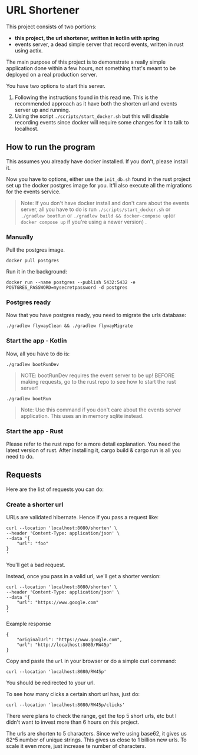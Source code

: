 # URL Shortener

This project consists of two portions:
- **this project, the url shortener, written in kotlin with spring**
- events server, a dead simple server that record events, written in rust using actix.

The main purpose of this project is to demonstrate a really simple application done within a few hours, not something
that's meant to be deployed on a real production server. 

You have two options to start this server.

1. Following the instructions found in this read me. This is the recommended approach as it have both the shorten url and events server up and running.
2. Using the script `./scripts/start_docker.sh` but this will disable recording events since docker will require some changes for it to talk to localhost.

## How to run the program

This assumes you already have docker installed. If you don't, please install it. 

Now you have to options, either use the `init_db.sh` found in the rust project set up the docker postgres image for you.
It'll also execute all the migrations for the events service. 

> Note: If you don't have docker install and don't care about the events server, all you have to do is run `./scripts/start_docker.sh` or  `./gradlew bootRun` or `./gradlew build && docker-compose up`(or `docker compose up` if you're using a newer version) .

### Manually

Pull the postgres image.
```shell
docker pull postgres
```

Run it in the background:
```shell
docker run --name postgres --publish 5432:5432 -e POSTGRES_PASSWORD=mysecretpassword -d postgres
```

### Postgres ready

Now that you have postgres ready, you need to migrate the urls database:

`./gradlew flywayClean && ./gradlew flywayMigrate`


### Start the app - Kotlin

Now, all you have to do is:


```./gradlew bootRunDev```  

> NOTE: bootRunDev requires the event server to be up! BEFORE making requests, go to the rust repo to see how to start the rust server!


```./gradlew bootRun```
> Note: Use this command if you don't care about the events server application. This uses an in memory sqlite instead.

### Start the app - Rust

Please refer to the rust repo for a more detail explanation. You need the latest version of rust. 
After installing it, cargo build & cargo run is all you need to do.

## Requests

Here are the list of requests you can do:

### Create a shorter url

URLs are validated hibernate. Hence if you pass a request like:
```shell
curl --location 'localhost:8080/shorten' \
--header 'Content-Type: application/json' \
--data '{
    "url": "foo"
}
'
```
You'll get a bad request.


Instead, once you pass in a valid url, we'll get a shorter version:
```shell
curl --location 'localhost:8080/shorten' \
--header 'Content-Type: application/json' \
--data '{
    "url": "https://www.google.com"
}
'
```

Example response
```shell
{
    "originalUrl": "https://www.google.com",
    "url": "http://localhost:8080/RW45p"
}
```

Copy and paste the `url` in your browser or do a simple curl command:

```shell
curl --location 'localhost:8080/RW45p'
```

You should be redirected to your url.

To see how many clicks a certain short url has, just do:
```shell
curl --location 'localhost:8080/RW45p/clicks'
```
There were plans to check the range, get the top 5 short urls, etc but I didn't want to invest more than
6 hours on this project.

The urls are shorten to 5 characters. Since we're using base62, it gives us 62^5 number of unique strings.
This gives us close to 1 billion new urls. To scale it even more, just increase te number of characters.